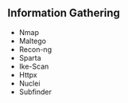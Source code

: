 ## Information Gathering

- Nmap
- Maltego
- Recon-ng
- Sparta
- Ike-Scan
- Httpx
- Nuclei
- Subfinder
